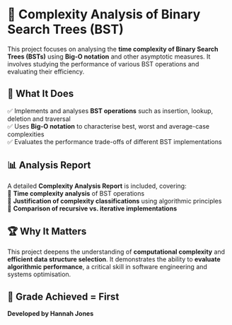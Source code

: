 # 🌲 Complexity Analysis of Binary Search Trees (BST)  

This project focuses on analysing the **time complexity of Binary Search Trees (BSTs)** using **Big-O notation** and other asymptotic measures. It involves studying the performance of various BST operations and evaluating their efficiency.  

## 🔹 What It Does  
✅ Implements and analyses **BST operations** such as insertion, lookup, deletion and traversal  
✅ Uses **Big-O notation** to characterise best, worst and average-case complexities  
✅ Evaluates the performance trade-offs of different BST implementations  

## 📊 Analysis Report  
A detailed **Complexity Analysis Report** is included, covering:  
📌 **Time complexity analysis** of BST operations  
📌 **Justification of complexity classifications** using algorithmic principles  
📌 **Comparison of recursive vs. iterative implementations**  

## 🏆 Why It Matters  
This project deepens the understanding of **computational complexity** and **efficient data structure selection**. It demonstrates the ability to **evaluate algorithmic performance**, a critical skill in software engineering and systems optimisation.  

## 🥇 Grade Achieved = First

**Developed by Hannah Jones**  
